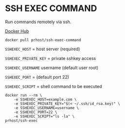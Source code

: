 # SSH EXEC COMMAND

Run commands remotely via ssh.

[Docker Hub](https://hub.docker.com/r/prhost/ssh-exec-command/)


`docker pull prhost/ssh-exec-command`


`SSHEXEC_HOST` = host server (required)

`SSHEXEC_PRIVATE_KEY` = private sshkey access

`SSHEXEC_USERNAME` username (default user root)

`SSHEXEC_PORT` = (default port 22)

`SSHEXEC_SCRIPT` = shell command to be executed


```
docker run --rm \
	-e SSHEXEC_HOST=example.com \
	-e SSHEXEC_PRIVATE_KEY="$(< ~/.ssh/id_rsa.key)" \
	-e SSHEXEC_USERNAME=username \
	-e SSHEXEC_PORT=22 \
	-e SSHEXEC_SCRIPT="ls -la" \
prhost/ssh-exec
```